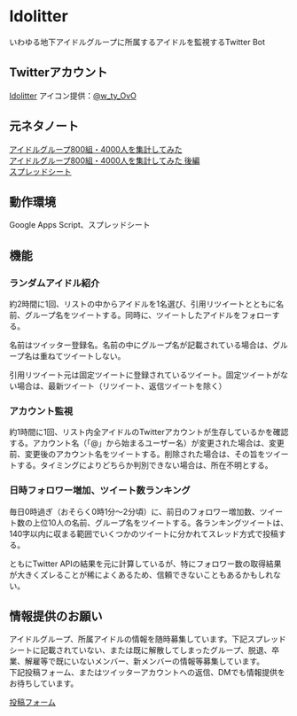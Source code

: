 # Idolitter
いわゆる地下アイドルグループに所属するアイドルを監視するTwitter Bot

## Twitterアカウント
[Idolitter](https://twitter.com/Idol_itter)
アイコン提供：[@w_ty_OvO](https://twitter.com/w_ty_OvO)

## 元ネタノート
[アイドルグループ800組・4000人を集計してみた](https://note.com/roudainet/n/n6c1082ae5781)  
[アイドルグループ800組・4000人を集計してみた 後編](https://note.com/roudainet/n/n69c151f82edf)  
[スプレッドシート](https://docs.google.com/spreadsheets/d/1-WiWZ9VZ9r9Pr8UoHNeEBKx0TDzIqlFeEfm8mJXYKfQ/edit#gid=1649831763)

## 動作環境
Google Apps Script、スプレッドシート

## 機能
### ランダムアイドル紹介
約2時間に1回、リストの中からアイドルを1名選び、引用リツイートとともに名前、グループ名をツイートする。同時に、ツイートしたアイドルをフォローする。

名前はツイッター登録名。名前の中にグループ名が記載されている場合は、グループ名は重ねてツイートしない。

引用リツイート元は固定ツイートに登録されているツイート。固定ツイートがない場合は、最新ツイート（リツイート、返信ツイートを除く）

### アカウント監視
約1時間に1回、リスト内全アイドルのTwitterアカウントが生存しているかを確認する。アカウント名（「@」から始まるユーザー名）が変更された場合は、変更前、変更後のアカウント名をツイートする。削除された場合は、その旨をツイートする。タイミングによりどちらか判別できない場合は、所在不明とする。

### 日時フォロワー増加、ツイート数ランキング
毎日0時過ぎ（おそらく0時1分～2分頃）に、前日のフォロワー増加数、ツイート数の上位10人の名前、グループ名をツイートする。各ランキングツイートは、140字以内に収まる範囲でいくつかのツイートに分かれてスレッド方式で投稿する。

ともにTwitter APIの結果を元に計算しているが、特にフォロワー数の取得結果が大きくズレることが稀によくあるため、信頼できないこともあるかもしれない。

## 情報提供のお願い
アイドルグループ、所属アイドルの情報を随時募集しています。下記スプレッドシートに記載されていない、または既に解散してしまったグループ、脱退、卒業、解雇等で既にいないメンバー、新メンバーの情報等募集しています。  
下記投稿フォーム、またはツイッターアカウントへの返信、DMでも情報提供をお待ちしています。

[投稿フォーム](https://forms.gle/LgtmavksDADbR8uLA)